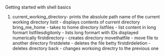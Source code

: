 Getting started with shell basics
1. current_working_directory- prints the absolute path name of the current working directory
listit - displays contents of current directory
bring_me_home - takes to home directory
listfiles - list content in long formart
listfilesdigitonly - lists long formart with IDs displayed numerically
firstdirectory - creates directory
movethatfile - move file to another directory
firstdelete - deletes the file betty
firstdirdeletion - deletes directory
back - changes workoing directry to the previous one
